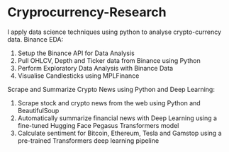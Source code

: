 # Cryprocurrency-Research
I apply data science techniques using python to analyse crypto-currency data. 
Binance EDA:
1. Setup the Binance API for Data Analysis
2. Pull OHLCV, Depth and Ticker data from Binance using Python
3. Perform Exploratory Data Analysis with Binance Data
4. Visualise Candlesticks using MPLFinance

Scrape and Summarize Crypto News using Python and Deep Learning:
1. Scrape stock and crypto news from the web using Python and BeautifulSoup
2. Automatically summarize financial news with Deep Learning using a fine-tuned Hugging Face Pegasus Transformers model
3. Calculate sentiment for Bitcoin, Ethereum, Tesla and Gamstop using a pre-trained Transformers deep learning pipeline
